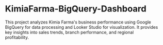 # KimiaFarma-BigQuery-Dashboard
This project analyzes Kimia Farma's business performance using Google BigQuery for data processing and Looker Studio for visualization. It provides key insights into sales trends, branch performance, and regional profitability.
